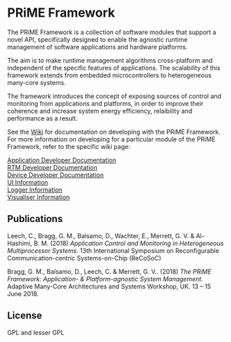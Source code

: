 # PRiME Framework

The PRiME Framework is a collection of software modules that support a novel API, specifically designed to enable the agnostic runtime management of software applications and hardware platforms.  

The aim is to make runtime management algorithms cross-platform and independent of the specific features of applications.
The scalability of this framework extends from embedded microcontrollers to heterogeneous many-core systems. 

The framework introduces the concept of exposing sources of control and monitoring from applications and platforms, in order to improve their coherence and increase system energy efficiency, relaibility and performance as a result.

See the [Wiki](https://github.com/PRiME-project/PRiME-Framework/wiki) for documentation on developing with the PRiME Framework.
For more information on developing for a particular module of the PRiME Framework, refer to the specific wiki page:  

[Application Developer Documentation](https://github.com/PRiME-project/PRiME-Framework/wiki/1-Application-Development)  
[RTM Developer Documentation](https://github.com/PRiME-project/PRiME-Framework/wiki/2-RTM-Development)  
[Device Developer Documentation](https://github.com/PRiME-project/PRiME-Framework/wiki/3-Device-Development)  
[UI Information](https://github.com/PRiME-project/PRiME-Framework/wiki/4-UI-Information)  
[Logger Information](https://github.com/PRiME-project/PRiME-Framework/wiki/5-Logger-Information)  
[Visualiser Information](https://github.com/PRiME-project/PRiME-Framework/wiki/6-Visualiser-Information) 


## Publications

Leech, C., Bragg, G. M., Balsamo, D.,  Wachter, E., Merrett, G. V. & Al-Hashimi, B. M. (2018) *Application Control and Monitoring in Heterogeneous Multiprocessor Systems*. 13th International Symposium on Reconfigurable Communication-centric Systems-on-Chip (ReCoSoC)

Bragg, G. M., Balsamo, D., Leech, C. & Merrett, G. V.. (2018) *The PRiME Framework: Application- & Platform-agnostic System Management*. Adaptive Many-Core Architectures and Systems Workshop, UK. 13 – 15 June 2018.

## License

GPL and lesser GPL

